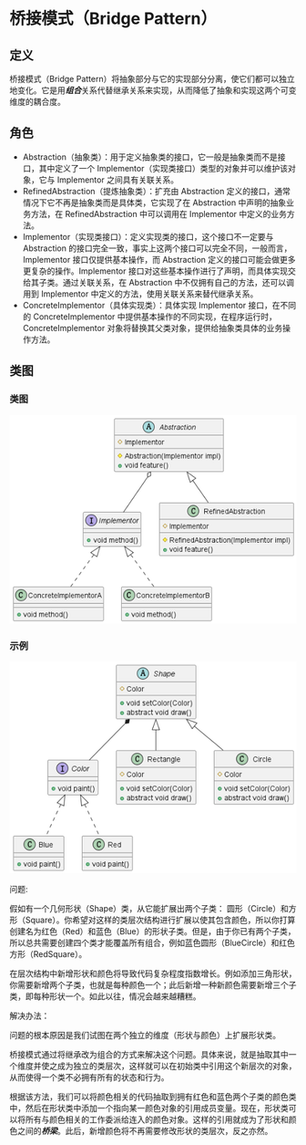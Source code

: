 # 桥接模式（Bridge Pattern）

## 定义

桥接模式（Bridge Pattern）将抽象部分与它的实现部分分离，使它们都可以独立地变化。它是用***组合***关系代替继承关系来实现，从而降低了抽象和实现这两个可变维度的耦合度。

## 角色

- Abstraction（抽象类）：用于定义抽象类的接口，它一般是抽象类而不是接口，其中定义了一个 Implementor（实现类接口）类型的对象并可以维护该对象，它与 Implementor 之间具有关联关系。
- RefinedAbstraction（提炼抽象类）：扩充由 Abstraction 定义的接口，通常情况下它不再是抽象类而是具体类，它实现了在 Abstraction 中声明的抽象业务方法，在 RefinedAbstraction 中可以调用在 Implementor 中定义的业务方法。
- Implementor（实现类接口）：定义实现类的接口，这个接口不一定要与 Abstraction 的接口完全一致，事实上这两个接口可以完全不同，一般而言，Implementor 接口仅提供基本操作，而 Abstraction 定义的接口可能会做更多更复杂的操作。Implementor 接口对这些基本操作进行了声明，而具体实现交给其子类。通过关联关系，在 Abstraction 中不仅拥有自己的方法，还可以调用到 Implementor 中定义的方法，使用关联关系来替代继承关系。
- ConcreteImplementor（具体实现类）：具体实现 Implementor 接口，在不同的 ConcreteImplementor 中提供基本操作的不同实现，在程序运行时，ConcreteImplementor 对象将替换其父类对象，提供给抽象类具体的业务操作方法。

## 类图

### 类图

![桥接模式（Bridge Pattern）](src/main/resources/static/diagram.png '桥接模式（Bridge Pattern）')

### 示例

![桥接模式（Bridge Pattern）](src/main/resources/static/diagram-demo.png '桥接模式（Bridge Pattern）')

问题:

假如有一个几何形状（Shape）类，从它能扩展出两个子类： 圆形（Circle）和方形（Square）。你希望对这样的类层次结构进行扩展以使其包含颜色，所以你打算创建名为红色（Red）和蓝色（Blue）的形状子类。但是，由于你已有两个子类，所以总共需要创建四个类才能覆盖所有组合，例如蓝色圆形（BlueCircle）和红色方形（RedSquare）。

在层次结构中新增形状和颜色将导致代码复杂程度指数增长。例如添加三角形状，你需要新增两个子类，也就是每种颜色一个；此后新增一种新颜色需要新增三个子类，即每种形状一个。如此以往，情况会越来越糟糕。

解决办法：

问题的根本原因是我们试图在两个独立的维度（形状与颜色）上扩展形状类。

桥接模式通过将继承改为组合的方式来解决这个问题。具体来说，就是抽取其中一个维度并使之成为独立的类层次，这样就可以在初始类中引用这个新层次的对象，从而使得一个类不必拥有所有的状态和行为。

根据该方法，我们可以将颜色相关的代码抽取到拥有红色和蓝色两个子类的颜色类中，然后在形状类中添加一个指向某一颜色对象的引用成员变量。现在，形状类可以将所有与颜色相关的工作委派给连入的颜色对象。这样的引用就成为了形状和颜色之间的***桥梁***。此后，新增颜色将不再需要修改形状的类层次，反之亦然。
